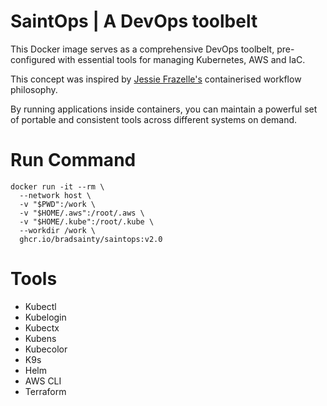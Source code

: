 # SaintOps | A DevOps toolbelt

This Docker image serves as a comprehensive DevOps toolbelt, pre-configured with essential tools for managing Kubernetes, AWS and IaC. 

This concept was inspired by [Jessie Frazelle's](https://github.com/jessfraz/dockerfiles) containerised workflow philosophy. 

By running applications inside containers, you can maintain a powerful set of portable and consistent tools across different systems on demand.

# Run Command
```
docker run -it --rm \
  --network host \
  -v "$PWD":/work \
  -v "$HOME/.aws":/root/.aws \
  -v "$HOME/.kube":/root/.kube \
  --workdir /work \
  ghcr.io/bradsainty/saintops:v2.0
  ```

# Tools
- Kubectl
- Kubelogin
- Kubectx
- Kubens
- Kubecolor
- K9s
- Helm
- AWS CLI
- Terraform

